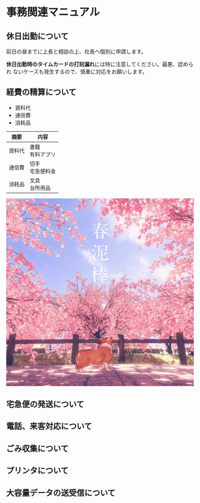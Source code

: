 # 事務関連マニュアル
## 休日出勤について
前日の昼までに上長と相談の上、社長へ個別に申請します。

**休日出勤時のタイムカードの打刻漏れ**には特に注意してください。最悪、認められ
ないケースも発生するので、慎重に対応をお願いします。
## 経費の精算について
- 資料代
- 通信費
- 消耗品

|摘要　|内容
|--|--
|資料代|書籍<br>有料アプリ
|通信費|切手<br>宅急便料金
|消耗品|文具<br>台所用品

![犬](imgフォルダ/dog.jpeg)

## 宅急便の発送について
## 電話、来客対応について
## ごみ収集について
## プリンタについて
## 大容量データの送受信について
